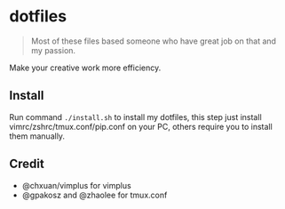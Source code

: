 # dotfiles

> Most of these files based someone who have great job on that and my passion.

Make your creative work more efficiency.

## Install

Run command  `./install.sh` to install my dotfiles, this step just install vimrc/zshrc/tmux.conf/pip.conf on your PC, others require you to install them manually.

## Credit

- @chxuan/vimplus for vimplus
- @gpakosz and @zhaolee for tmux.conf
